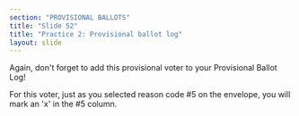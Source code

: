 ```yaml
---
section: "PROVISIONAL BALLOTS"
title: "Slide 52"
title: "Practice 2: Provisional ballot log"
layout: slide
---
```


Again, don't forget to add this provisional voter to your Provisional Ballot Log!

For this voter, just as you selected reason code #5 on the envelope, you will mark an 'x' in the #5 column.



